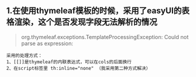 ## 1.在使用thymeleaf模板的时候，采用了easyUI的表格渲染，这个是否发现字段无法解析的情况
>  org.thymeleaf.exceptions.TemplateProcessingException: Could not parse as expression:
```
采用的处理方式：
1、[[]]是thymeleaf的内联表达式，可以在cols的后面换行
2、在script标签里 th:inline="none" （我采用第二种方式解决）
```
